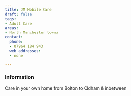 ```yaml
---
title: JM Mobile Care
draft: false
tags:
- Adult Care
areas:
- North Manchester towns
contact:
  phone:
  - 07964 184 943
  web_addresses:
  - none
  
---
```


### Information
Care in your own home from Bolton to Oldham & inbetween

